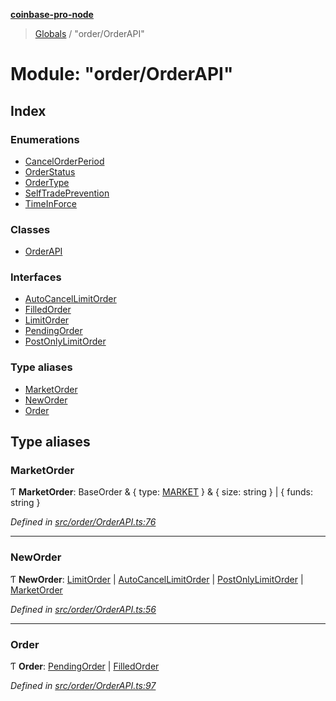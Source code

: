 **[coinbase-pro-node](../README.md)**

> [Globals](../globals.md) / "order/OrderAPI"

# Module: "order/OrderAPI"

## Index

### Enumerations

- [CancelOrderPeriod](../enums/_order_orderapi_.cancelorderperiod.md)
- [OrderStatus](../enums/_order_orderapi_.orderstatus.md)
- [OrderType](../enums/_order_orderapi_.ordertype.md)
- [SelfTradePrevention](../enums/_order_orderapi_.selftradeprevention.md)
- [TimeInForce](../enums/_order_orderapi_.timeinforce.md)

### Classes

- [OrderAPI](../classes/_order_orderapi_.orderapi.md)

### Interfaces

- [AutoCancelLimitOrder](../interfaces/_order_orderapi_.autocancellimitorder.md)
- [FilledOrder](../interfaces/_order_orderapi_.filledorder.md)
- [LimitOrder](../interfaces/_order_orderapi_.limitorder.md)
- [PendingOrder](../interfaces/_order_orderapi_.pendingorder.md)
- [PostOnlyLimitOrder](../interfaces/_order_orderapi_.postonlylimitorder.md)

### Type aliases

- [MarketOrder](_order_orderapi_.md#marketorder)
- [NewOrder](_order_orderapi_.md#neworder)
- [Order](_order_orderapi_.md#order)

## Type aliases

### MarketOrder

Ƭ **MarketOrder**: BaseOrder & { type: [MARKET](../enums/_order_orderapi_.ordertype.md#market) } & { size: string } \| { funds: string }

_Defined in [src/order/OrderAPI.ts:76](https://github.com/bennycode/coinbase-pro-node/blob/a3ed45b/src/order/OrderAPI.ts#L76)_

---

### NewOrder

Ƭ **NewOrder**: [LimitOrder](../interfaces/_order_orderapi_.limitorder.md) \| [AutoCancelLimitOrder](../interfaces/_order_orderapi_.autocancellimitorder.md) \| [PostOnlyLimitOrder](../interfaces/_order_orderapi_.postonlylimitorder.md) \| [MarketOrder](_order_orderapi_.md#marketorder)

_Defined in [src/order/OrderAPI.ts:56](https://github.com/bennycode/coinbase-pro-node/blob/a3ed45b/src/order/OrderAPI.ts#L56)_

---

### Order

Ƭ **Order**: [PendingOrder](../interfaces/_order_orderapi_.pendingorder.md) \| [FilledOrder](../interfaces/_order_orderapi_.filledorder.md)

_Defined in [src/order/OrderAPI.ts:97](https://github.com/bennycode/coinbase-pro-node/blob/a3ed45b/src/order/OrderAPI.ts#L97)_
